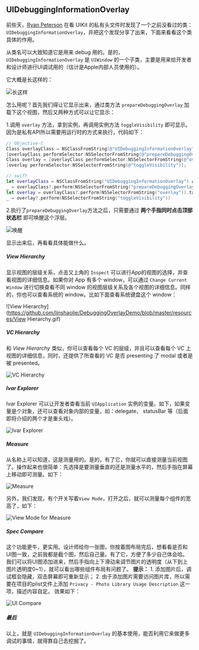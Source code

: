 ## UIDebuggingInformationOverlay

前些天，[Ryan Peterson](http://ryanipete.com/blog/ios/swift/objective-c/uidebugginginformationoverlay/?utm_campaign=iOS%2BDev%2BWeekly&utm_medium=email&utm_source=iOS_Dev_Weekly_Issue_303) 在看 UIKit 的私有头文件时发现了一个之前没看过的类： `UIDebuggingInformationOverlay`，并把这个发现分享了出来，下面来看看这个类具体的作用。

从类名可以大致知道它是用来 debug 用的。是的，`UIDebuggingInformationOverlay` 是 `UIWindow` 的一个子类，主要是用来给开发者和设计师进行UI调试用的（估计是Apple内部人员使用的）。

它大概是长这样的：

![长这样](https://github.com/linshaolie/DebuggingOverlayDemo/blob/master/resources/1.png)

怎么用呢？首先我们得让它显示出来，通过类方法 `prepareDebuggingOverlay` 加载下这个视图，然后又两种方式可以让它显示：

1.调用 `overlay` 方法，拿到实例，再调用实例方法 `toggleVisibility` 即可显示。因为是私有API所以需要用运行时的方式来执行，代码如下：
``` ObjectiveC
// Objective-C
Class overlayClass = NSClassFromString(@"UIDebuggingInformationOverlay");
[overlayClass performSelector:NSSelectorFromString(@"prepareDebuggingOverlay")];
Class overlay = [overlayClass performSelector:NSSelectorFromString(@"overlay")];
[overlay performSelector:NSSelectorFromString(@"toggleVisibility")];
```

``` swift
// swift
let overlayClass = NSClassFromString("UIDebuggingInformationOverlay") as? UIWindow.Type
_ = overlayClass?.perform(NSSelectorFromString("prepareDebuggingOverlay"))
let overlay = overlayClass?.perform(NSSelectorFromString("overlay")).takeUnretainedValue() as? UIWindow
_ = overlay?.perform(NSSelectorFromString("toggleVisibility"))
```

2.执行了`prepareDebuggingOverlay`方法之后，只需要通过 **两个手指同时点击顶部状态栏** 即可唤醒这个浮层。

![唤醒](https://github.com/linshaolie/DebuggingOverlayDemo/blob/master/resources/唤醒.gif)

显示出来后，再看看具体能做什么。

##### View Hierarchy
显示视图的层级关系，点击又上角的 `Inspect` 可以进行App的视图的选择，并查看视图的详细信息。如果你对 App 有多个 window，可以通过 `Change Current Window` 进行切换查看不同 window 的视图层级关系及各个视图的详细信息。同样的，你也可以查看系统的 window。比如下面查看系统键盘这个 window：

![View Hierarchy](https://github.com/linshaolie/DebuggingOverlayDemo/blob/master/resources/View Hierarchy.gif)

##### VC Hierarchy
和 *View Hierarchy* 类似，你可以查看每个 VC 的层级，并且可以查看每个 VC 上视图的详细信息，同时，还提供了所查看的 VC 是否 presenting 了 modal 或者是被 presented。

![VC Hierarchy](https://github.com/linshaolie/DebuggingOverlayDemo/blob/master/resources/2.png)

##### Ivar Explorer
Ivar Explorer 可以让开发者查看当前 `UIApplication` 实例的变量。如下，如果变量是个对象，还可以查看对象内部的变量，如：delegate， statusBar 等（后面即将介绍的两个才是重头戏）。

![Ivar Explorer](https://github.com/linshaolie/DebuggingOverlayDemo/blob/master/resources/3.png)

##### Measure
从名称上可以知道，这是测量用的。是的，有了它，你就可以直接测量当前视图了。操作起来也很简单：先选择是要测量垂直的还是测量水平的，然后手指在屏幕上移动即可测量。如下：

![Measure](https://github.com/linshaolie/DebuggingOverlayDemo/blob/master/resources/4.png)

另外，我们发现，有个开关写着`View Mode`，打开之后，就可以测量每个组件的宽高了，如下：

![View Mode for Measure](https://github.com/linshaolie/DebuggingOverlayDemo/blob/master/resources/4_1.png)

##### Spec Compare
这个功能更牛，更实用。设计师给你一张图，你按着图布局完后，想看看是否和UI图一致，之前我都是截个图，然后自己量。有了它，方便了多少自己体会哈。我们可以将UI图添加进来，然后手指向上下滑动来调节图片的透明度（从下到上图片透明度0~1），就可以看出哪些组件布局有问题了。
**提示：** 1. 添加图片后，调试框会隐藏，双击屏幕即可重新显示； 2. 由于添加图片需要访问图片库，所以需要在项目的plist文件上添加 `Privacy - Photo Library Usage Description` 这一项，描述内容自定。
效果如下：

![UI Compare](https://github.com/linshaolie/DebuggingOverlayDemo/blob/master/resources/UI对比.gif)

##### 最后
以上，就是 `UIDebuggingInformationOverlay` 的基本使用，能否利用它来做更多调试的事情，就得靠自己去挖掘了。
